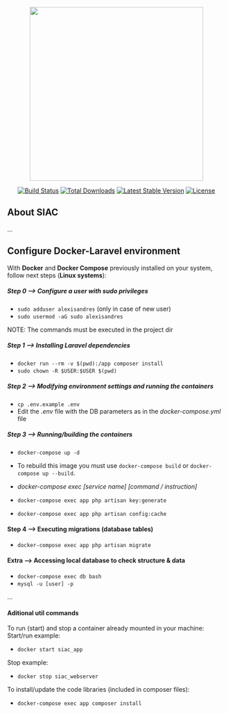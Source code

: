 <p align="center"><a href="https://laravel.com" target="_blank"><img src="https://raw.githubusercontent.com/laravel/art/master/logo-lockup/5%20SVG/2%20CMYK/1%20Full%20Color/laravel-logolockup-cmyk-red.svg" width="400"></a></p>

<p align="center">
<a href="https://travis-ci.org/laravel/framework"><img src="https://travis-ci.org/laravel/framework.svg" alt="Build Status"></a>
<a href="https://packagist.org/packages/laravel/framework"><img src="https://img.shields.io/packagist/dt/laravel/framework" alt="Total Downloads"></a>
<a href="https://packagist.org/packages/laravel/framework"><img src="https://img.shields.io/packagist/v/laravel/framework" alt="Latest Stable Version"></a>
<a href="https://packagist.org/packages/laravel/framework"><img src="https://img.shields.io/packagist/l/laravel/framework" alt="License"></a>
</p>

## About SIAC

...


## Configure Docker-Laravel environment

With **Docker** and **Docker Compose** previously installed on your system, follow next steps (**Linux systems**):

##### Step 0 —> Configure a user with sudo privileges
 - `sudo adduser alexisandres` (only in case of new user)
 - `sudo usermod -aG sudo alexisandres`


NOTE: The commands must be executed in the project dir

##### Step 1 —> Installing Laravel dependencies
- `docker run --rm -v $(pwd):/app composer install`
- `sudo chown -R $USER:$USER $(pwd)`


##### Step 2 —> Modifying environment settings and running the containers
- `cp .env.example .env`
- Edit the *.env* file with the DB parameters as in the *docker-compose.yml* file


##### Step 3 —> Running/building the containers
- `docker-compose up -d`
- To rebuild this image you must use `docker-compose build` or `docker-compose up --build`.

- *docker-compose exec [service name] [command / instruction]*
- `docker-compose exec app php artisan key:generate`
- `docker-compose exec app php artisan config:cache`


#### Step 4 —> Executing migrations (database tables)
- `docker-compose exec app php artisan migrate`


#### Extra —> Accessing local database to check structure & data
- `docker-compose exec db bash`
- `mysql -u [user] -p`

...
#### Aditional util commands
To run (start) and stop a container already mounted in your machine:  
Start/run example:
- `docker start siac_app`

Stop example:
- `docker stop siac_webserver`

To install/update the code libraries (included in composer files):
- `docker-compose exec app composer install`


